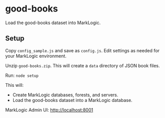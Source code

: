 # good-books
Load the good-books dataset into MarkLogic.

## Setup

Copy `config_sample.js` and save as `config.js`. Edit settings as needed for your MarkLogic environment.

Unzip `good-books.zip`. This will create a `data` directory of JSON book files.

Run: `node setup`

This will:

- Create MarkLogic databases, forests, and servers.
- Load the good-books dataset into a MarkLogic database.

MarkLogic Admin UI: [http://localhost:8001](http://localhost:8001)
